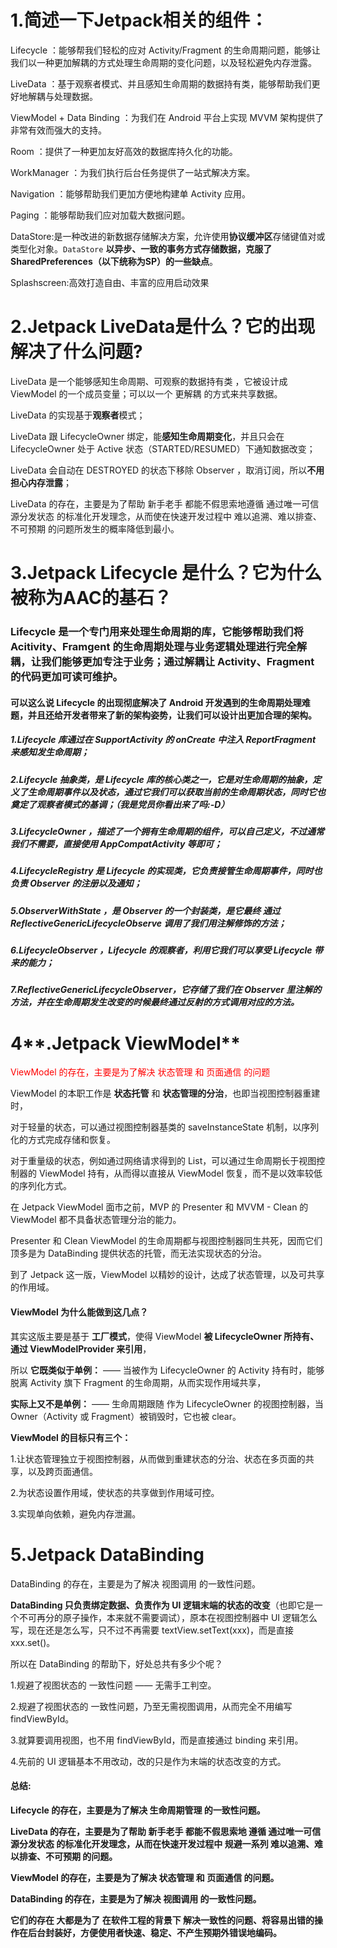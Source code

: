 # 1.简述一下Jetpack相关的组件：

Lifecycle ：能够帮我们轻松的应对 Activity/Fragment 的生命周期问题，能够让我们以一种更加解耦的方式处理生命周期的变化问题，以及轻松避免内存泄露。

LiveData ：基于观察者模式、并且感知生命周期的数据持有类，能够帮助我们更好地解耦与处理数据。

ViewModel + Data Binding ：为我们在 Android 平台上实现 MVVM 架构提供了非常有效而强大的支持。

Room ：提供了一种更加友好高效的数据库持久化的功能。

WorkManager ：为我们执行后台任务提供了一站式解决方案。

Navigation ：能够帮助我们更加方便地构建单 Activity 应用。

Paging ：能够帮助我们应对加载大数据问题。

DataStore:是一种改进的新数据存储解决方案，允许使用**协议缓冲区**存储键值对或类型化对象。`DataStore` **以异步、一致的事务方式存储数据，克服了 SharedPreferences（以下统称为SP）的一些缺点**。

Splashscreen:高效打造自由、丰富的应用启动效果



# 2.Jetpack LiveData是什么？它的出现解决了什么问题?

LiveData 是一个能够感知生命周期、可观察的数据持有类 ，它被设计成 ViewModel 的一个成员变量；可以以一个 更解耦 的方式来共享数据。

LiveData 的实现基于**观察者**模式；

LiveData 跟 LifecycleOwner 绑定，能**感知生命周期变化**，并且只会在 LifecycleOwner 处于 Active 状态（STARTED/RESUMED）下通知数据改变；

LiveData 会自动在 DESTROYED 的状态下移除 Observer ，取消订阅，所以**不用担心内存泄露**；

LiveData 的存在，主要是为了帮助 新手老手 都能不假思索地遵循 通过唯一可信源分发状态 的标准化开发理念，从而使在快速开发过程中 难以追溯、难以排查、不可预期 的问题所发生的概率降低到最小。

# 3.**Jetpack Lifecycle** 是什么？它为什么被称为AAC的基石？

### **Lifecycle 是一个专门用来处理生命周期的库，它能够帮助我们将 Acitivity、Framgent 的生命周期处理与业务逻辑处理进行完全解耦，让我们能够更加专注于业务；通过解耦让 Activity、Fragment 的代码更加可读可维护。**

#### 可以这么说 **Lifecycle 的出现彻底解决了 Android 开发遇到的生命周期处理难题**，并且还给开发者带来了新的架构姿势，让我们可以设计出更加合理的架构。

##### 1.Lifecycle 库通过在 SupportActivity 的 onCreate 中注入 ReportFragment 来感知发生命周期；

##### 2.Lifecycle 抽象类，是 Lifecycle 库的核心类之一，它是对生命周期的抽象，定义了生命周期事件以及状态，通过它我们可以获取当前的生命周期状态，同时它也奠定了观察者模式的基调；（我是党员你看出来了吗:-D）

##### 3.LifecycleOwner ，描述了一个拥有生命周期的组件，可以自己定义，不过通常我们不需要，直接使用 AppCompatActivity 等即可；

##### 4.LifecycleRegistry 是 Lifecycle 的实现类，它负责接管生命周期事件，同时也负责 Observer 的注册以及通知；

##### 5.ObserverWithState ，是 Observer 的一个封装类，是它最终 通过 ReflectiveGenericLifecycleObserve 调用了我们用注解修饰的方法；

##### 6.LifecycleObserver ，Lifecycle 的观察者，利用它我们可以享受 Lifecycle 带来的能力；

##### 7.ReflectiveGenericLifecycleObserver，它存储了我们在 Observer 里注解的方法，并在生命周期发生改变的时候最终通过反射的方式调用对应的方法。



# 4**.Jetpack ViewModel**

<font color=#ff0000>ViewModel 的存在，主要是为了解决 状态管理 和 页面通信 的问题</font>

ViewModel 的本职工作是 **状态托管** 和 **状态管理的分治**，也即当视图控制器重建时，

对于轻量的状态，可以通过视图控制器基类的 saveInstanceState 机制，以序列化的方式完成存储和恢复。

对于重量级的状态，例如通过网络请求得到的 List，可以通过生命周期长于视图控制器的 ViewModel 持有，从而得以直接从 ViewModel 恢复，而不是以效率较低的序列化方式。

在 Jetpack ViewModel 面市之前，MVP 的 Presenter 和 MVVM - Clean 的 ViewModel 都不具备状态管理分治的能力。

Presenter 和 Clean ViewModel 的生命周期都与视图控制器同生共死，因而它们顶多是为 DataBinding 提供状态的托管，而无法实现状态的分治。

到了 Jetpack 这一版，ViewModel 以精妙的设计，达成了状态管理，以及可共享的作用域。

#### **ViewModel 为什么能做到这几点？**

其实这版主要是基于 **工厂模式**，使得 ViewModel **被 LifecycleOwner 所持有、通过 ViewModelProvider 来引用**，

所以 **它既类似于单例：** —— 当被作为 LifecycleOwner 的 Activity 持有时，能够脱离 Activity 旗下 Fragment 的生命周期，从而实现作用域共享，

**实际上又不是单例：** —— 生命周期跟随 作为 LifecycleOwner 的视图控制器，当 Owner（Activity 或 Fragment）被销毁时，它也被 clear。

**ViewModel 的目标只有三个：**

1.让状态管理独立于视图控制器，从而做到重建状态的分治、状态在多页面的共享，以及跨页面通信。

2.为状态设置作用域，使状态的共享做到作用域可控。

3.实现单向依赖，避免内存泄漏。



# 5.**Jetpack DataBinding**



DataBinding 的存在，主要是为了解决 视图调用 的一致性问题。

**DataBinding 只负责绑定数据、负责作为 UI 逻辑末端的状态的改变**（也即它是一个不可再分的原子操作，本来就不需要调试），原本在视图控制器中 UI 逻辑怎么写，现在还是怎么写，只不过不再需要 textView.setText(xxx)，而是直接 xxx.set()。

所以在 DataBinding 的帮助下，好处总共有多少个呢？

1.规避了视图状态的 一致性问题 —— 无需手工判空。

2.规避了视图状态的 一致性问题，乃至无需视图调用，从而完全不用编写 findViewById。

3.就算要调用视图，也不用 findViewById，而是直接通过 binding 来引用。

4.先前的 UI 逻辑基本不用改动，改的只是作为末端的状态改变的方式。





#### 总结:

**Lifecycle 的存在，主要是为了解决 生命周期管理 的一致性问题。**

**LiveData 的存在，主要是为了帮助 新手老手 都能不假思索地 遵循 通过唯一可信源分发状态 的标准化开发理念，从而在快速开发过程中 规避一系列 难以追溯、难以排查、不可预期 的问题。**

**ViewModel 的存在，主要是为了解决 状态管理 和 页面通信 的问题。**

**DataBinding 的存在，主要是为了解决 视图调用 的一致性问题。**

**它们的存在 大都是为了 在软件工程的背景下 解决一致性的问题、将容易出错的操作在后台封装好，方便使用者快速、稳定、不产生预期外错误地编码。**

